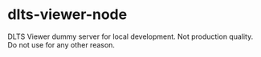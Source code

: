 # dlts-viewer-node
DLTS Viewer dummy server for local development. Not production quality. Do not use for any other reason.

